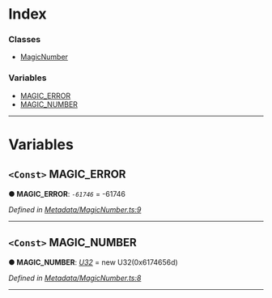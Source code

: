 

# Index

### Classes

* [MagicNumber](../classes/_metadata_magicnumber_.magicnumber.md)

### Variables

* [MAGIC_ERROR](_metadata_magicnumber_.md#magic_error)
* [MAGIC_NUMBER](_metadata_magicnumber_.md#magic_number)

---

# Variables

<a id="magic_error"></a>

## `<Const>` MAGIC_ERROR

**● MAGIC_ERROR**: *`-61746`* =  -61746

*Defined in [Metadata/MagicNumber.ts:9](https://github.com/polkadot-js/api/blob/3e43bc5/packages/types/src/Metadata/MagicNumber.ts#L9)*

___
<a id="magic_number"></a>

## `<Const>` MAGIC_NUMBER

**● MAGIC_NUMBER**: *[U32](../classes/_primitive_u32_.u32.md)* =  new U32(0x6174656d)

*Defined in [Metadata/MagicNumber.ts:8](https://github.com/polkadot-js/api/blob/3e43bc5/packages/types/src/Metadata/MagicNumber.ts#L8)*

___

